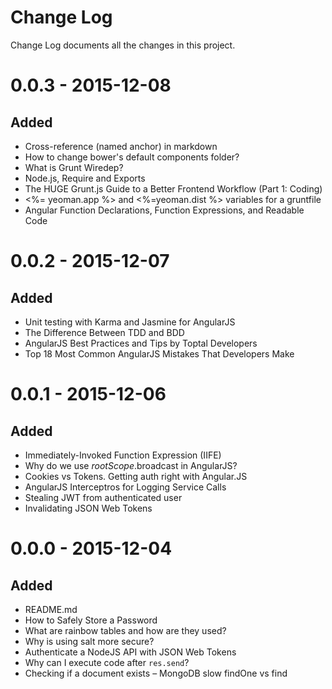 # Change Log
Change Log documents all the changes in this project.

# 0.0.3 - 2015-12-08
## Added
- Cross-reference (named anchor) in markdown
- How to change bower's default components folder?
- What is Grunt Wiredep?
- Node.js, Require and Exports
- The HUGE Grunt.js Guide to a Better Frontend Workflow (Part 1: Coding)
- <%= yeoman.app %> and <%=yeoman.dist %> variables for a gruntfile
- Angular Function Declarations, Function Expressions, and Readable Code

# 0.0.2 - 2015-12-07
## Added
- Unit testing with Karma and Jasmine for AngularJS
- The Difference Between TDD and BDD
- AngularJS Best Practices and Tips by Toptal Developers
- Top 18 Most Common AngularJS Mistakes That Developers Make

# 0.0.1 - 2015-12-06
## Added
- Immediately-Invoked Function Expression (IIFE)
- Why do we use $rootScope.$broadcast in AngularJS?
- Cookies vs Tokens. Getting auth right with Angular.JS
- AngularJS Interceptros for Logging Service Calls
- Stealing JWT from authenticated user
- Invalidating JSON Web Tokens

# 0.0.0 - 2015-12-04
## Added
- README.md
- How to Safely Store a Password
- What are rainbow tables and how are they used?
- Why is using salt more secure?
- Authenticate a NodeJS API with JSON Web Tokens
- Why can I execute code after `res.send`?
- Checking if a document exists – MongoDB slow findOne vs find
